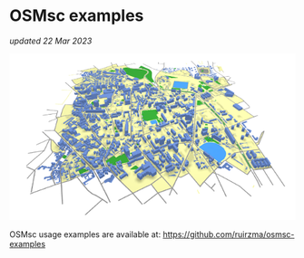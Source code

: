 
OSMsc examples 
=====
*updated 22 Mar 2023*

![](Paris_cityjson.png)

OSMsc usage examples are available at: https://github.com/ruirzma/osmsc-examples

